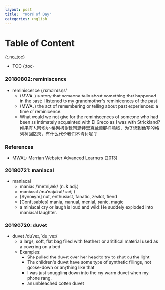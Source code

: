```yaml
---
layout: post
title:  "Word of Day"
categories: english
---
```


# Table of Content
{:.no_toc}

- TOC
{:toc}

### 20180802: reminiscence
- reminiscence  /ˌrɛməˈnɪsn̩s/
  + (MWAL) a story that someone tells about something that happened in the past: I listened to my grandmother's reminicences of the past
  + (MWAL) the act of remembering or telling about past experiences: a time of reminicence.
  + What would we not give for the reminiscences of someone who had been as intimately acquainted with El Greco as I was with Strickland? 如果有人同埃尔·格列柯像我同思特里克兰德那样熟稔，为了读到他写的格列柯回忆录，有什么代价我们不肯付呢？

### References
- MWAL: Merrian Webster Advanced Learners (2013)

### 20180721: maniacal

- maniacal
  + maniac /ˈmeɪniˌæk/  (n. & adj.)
  + maniacal /məˈnajəkəl/ (adj.)
  + [Synonym] nut, enthusiast, fanatic, zealot, fiend 
  + [Confusables] mania, manual, menial, panic, magic
  + a miniacal cry or laugh is loud and wild: He suddely exploded into maniacal laughter.

### 20180720: duvet

- duvet /duˈveɪ, ˈduːˌveɪ/
  + a large, soft, flat bag filled with feathers or aritifical material used as a covering on a bed
  + Examples:
    + She pulled the duvet over her head to try to shut ou the light
    + The children's duvet have some type of synthetic fillings, not goose-down or anything like that
    + I was just snuggling down into the my warm duvet when my phone rang.
    + an unbleached cotten duvet
    